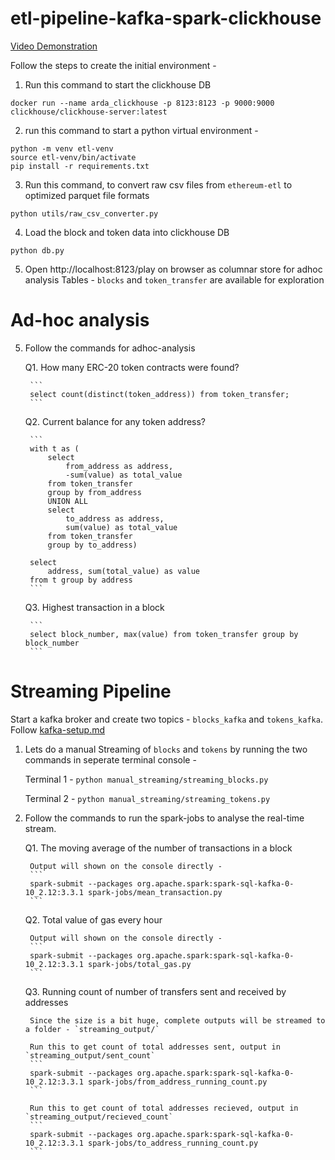 # etl-pipeline-kafka-spark-clickhouse

[Video Demonstration](https://drive.google.com/file/d/1Cx4BZh_Ee3KwHMerFtC1N8Mzqq4kO8Hh/view?usp=sharing)

Follow the steps to create the initial environment - 

1. Run this command to start the clickhouse DB
```
docker run --name arda_clickhouse -p 8123:8123 -p 9000:9000 clickhouse/clickhouse-server:latest
```

2. run this command to start a python virtual environment - 
```
python -m venv etl-venv
source etl-venv/bin/activate
pip install -r requirements.txt
```

3. Run this command, to convert raw csv files from `ethereum-etl` to optimized parquet file formats
```
python utils/raw_csv_converter.py
```

4. Load the block and token data into clickhouse DB
```
python db.py
```

5. Open http://localhost:8123/play on browser as columnar store for adhoc analysis
Tables - `blocks` and `token_transfer` are available for exploration



# Ad-hoc analysis

5. Follow the commands for adhoc-analysis

    Q1. How many ERC-20 token contracts were found? 

        ```
        select count(distinct(token_address)) from token_transfer;
        ```

    Q2. Current balance for any token address?

        ```
        with t as (
            select 
                from_address as address, 
                -sum(value) as total_value 
            from token_transfer 
            group by from_address
            UNION ALL
            select 
                to_address as address, 
                sum(value) as total_value 
            from token_transfer 
            group by to_address)

        select 
            address, sum(total_value) as value 
        from t group by address
        ```
    
    Q3. Highest transaction in a block

        ```
        select block_number, max(value) from token_transfer group by block_number
        ```


# Streaming Pipeline


Start a kafka broker and create two topics - `blocks_kafka` and `tokens_kafka`. Follow [kafka-setup.md](./kafka-setup.md)

1. Lets do a manual Streaming of `blocks` and `tokens` by running the two commands in seperate terminal console - 

    Terminal 1 - 
    `python manual_streaming/streaming_blocks.py`

    Terminal 2 - 
    `python manual_streaming/streaming_tokens.py`

2. Follow the commands to run the spark-jobs to analyse the real-time stream.

    Q1. The moving average of the number of transactions in a block 

        Output will shown on the console directly - 
        ```
        spark-submit --packages org.apache.spark:spark-sql-kafka-0-10_2.12:3.3.1 spark-jobs/mean_transaction.py
        ```

    
    Q2. Total value of gas every hour

        Output will shown on the console directly - 
        ```
        spark-submit --packages org.apache.spark:spark-sql-kafka-0-10_2.12:3.3.1 spark-jobs/total_gas.py
        ```


    Q3. Running count of number of transfers sent and received by addresses
        
        Since the size is a bit huge, complete outputs will be streamed to a folder - `streaming_output/`  

        Run this to get count of total addresses sent, output in `streaming_output/sent_count`  
        ```
        spark-submit --packages org.apache.spark:spark-sql-kafka-0-10_2.12:3.3.1 spark-jobs/from_address_running_count.py
        ```

        Run this to get count of total addresses recieved, output in `streaming_output/recieved_count`  
        ```
        spark-submit --packages org.apache.spark:spark-sql-kafka-0-10_2.12:3.3.1 spark-jobs/to_address_running_count.py
        ```







